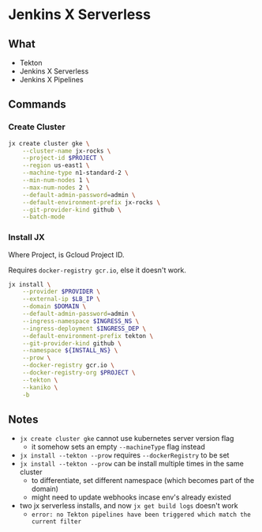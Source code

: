 # Jenkins X Serverless

## What

* Tekton
* Jenkins X Serverless
* Jenkins X Pipelines

## Commands

### Create Cluster

```bash
jx create cluster gke \
    --cluster-name jx-rocks \
    --project-id $PROJECT \
    --region us-east1 \
    --machine-type n1-standard-2 \
    --min-num-nodes 1 \
    --max-num-nodes 2 \
    --default-admin-password=admin \
    --default-environment-prefix jx-rocks \
    --git-provider-kind github \
    --batch-mode
```

### Install JX

Where Project, is Gcloud Project ID.

Requires `docker-registry gcr.io`, else it doesn't work.

```bash
jx install \
    --provider $PROVIDER \
    --external-ip $LB_IP \
    --domain $DOMAIN \
    --default-admin-password=admin \
    --ingress-namespace $INGRESS_NS \
    --ingress-deployment $INGRESS_DEP \
    --default-environment-prefix tekton \
    --git-provider-kind github \
    --namespace ${INSTALL_NS} \
    --prow \
    --docker-registry gcr.io \
    --docker-registry-org $PROJECT \
    --tekton \
    --kaniko \
    -b
```

## Notes

* `jx create cluster gke` cannot use kubernetes server version flag
    * it somehow sets an empty `--machineType` flag instead
* `jx install --tekton --prow` requires `--dockerRegistry` to be set
* `jx install --tekton --prow` can be install multiple times in the same cluster
    * to differentiate, set different namespace (which becomes part of the domain)
    * might need to update webhooks incase env's already existed
* two jx serverless installs, and now `jx get build logs` doesn't work
    * `error: no Tekton pipelines have been triggered which match the current filter`
